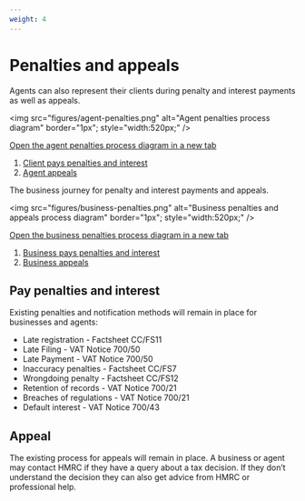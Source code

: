 ```yaml
---
weight: 4
---
```


# Penalties and appeals

Agents can also represent their clients during penalty and interest payments as well as appeals.

<img src="figures/agent-penalties.png"
alt="Agent penalties process diagram" border="1px"; style="width:520px;" />

<a href="figures/agent-penalties.png" target="blank">Open the agent penalties process diagram in a new tab</a>

1. [Client pays penalties and interest](#pay-penalties-and-interest)
2. [Agent appeals](#appeal)

The business journey for penalty and interest payments and appeals.

<img src="figures/business-penalties.png"
alt="Business penalties and appeals process diagram" border="1px"; style="width:520px;" />

<a href="figures/business-penalties.png" target="blank">Open the business penalties process diagram in a new tab</a>

1. [Business pays penalties and interest](#pay-penalties-and-interest)
2. [Business appeals](#appeal)

## Pay penalties and interest

Existing penalties and notification methods will remain in place for businesses and agents:

  * Late registration - Factsheet CC/FS11
  * Late Filing - VAT Notice 700/50
  * Late Payment - VAT Notice 700/50
  * Inaccuracy penalties - Factsheet CC/FS7
  * Wrongdoing penalty - Factsheet CC/FS12
  * Retention of records - VAT Notice 700/21
  * Breaches of regulations - VAT Notice 700/21
  * Default interest - VAT Notice 700/43

## Appeal

The existing process for appeals will remain in place. A business or agent may contact HMRC if they have a query about a tax decision. If they don’t understand the decision they can also get advice from HMRC or professional help.

